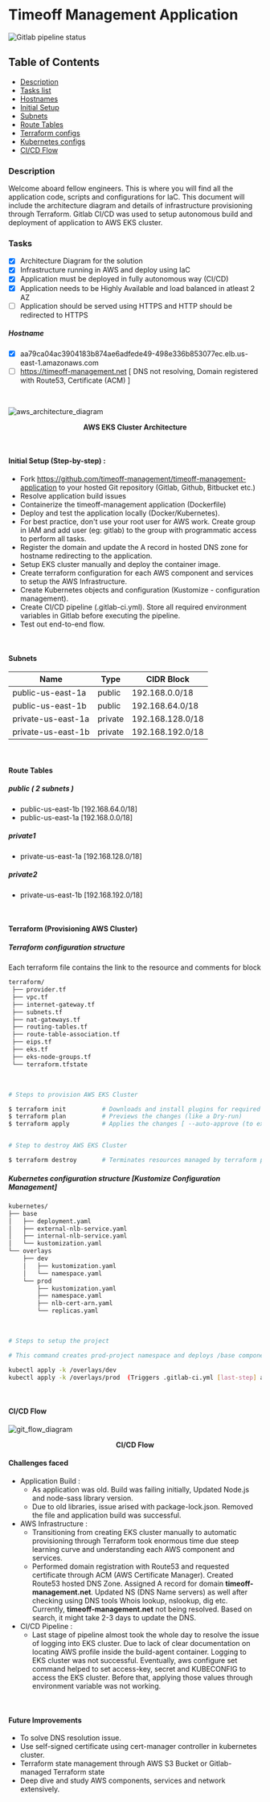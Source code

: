 # Timeoff Management Application

![Gitlab pipeline status](https://img.shields.io/gitlab/pipeline-status/uditrpanchal/timeoff-management-application?branch=master&style=plastic)

## Table of Contents
- [Description](#description)
- [Tasks list](#tasks)
- [Hostnames](#hostname)
- [Initial Setup](#initial-setup-step-by-step)
- [Subnets](#subnets)
- [Route Tables](#route-tables)
- [Terraform configs](#terraform-configuration-structure)
- [Kubernetes configs](#kubernetes-configuration-structure-kustomize-configuration-management)
- [CI/CD Flow](#cicd-flow)

### Description
Welcome aboard fellow engineers. This is where you will find all the application code, scripts and configurations for IaC. This document will include the architecture diagram and details of infrastructure provisioning through Terraform. Gitlab CI/CD was used to setup autonomous build and deployment of application to AWS EKS cluster.

### Tasks
- [x] Architecture Diagram for the solution
- [x] Infrastructure running in AWS and deploy using IaC
- [x] Application must be deployed in fully autonomous way (CI/CD)
- [x] Application needs to be Highly Available and load balanced in atleast 2 AZ
- [ ] Application should be served using HTTPS and HTTP should be redirected to HTTPS

##### Hostname
- [x] aa79ca04ac3904183b874ae6adfede49-498e336b853077ec.elb.us-east-1.amazonaws.com 
- [ ] https://timeoff-management.net [ DNS not resolving, Domain registered with Route53, Certificate (ACM) ]

<br />

![aws_architecture_diagram](/public/img/AWS_Architecture.drawio.png "aws_architecture_diagram")

<p align="center">
<b>AWS EKS Cluster Architecture</b>
</p>

<br />

#### Initial Setup (Step-by-step) :
- Fork https://github.com/timeoff-management/timeoff-management-application to your hosted Git repository (Gitlab, Github, Bitbucket etc.)
- Resolve application build issues
- Containerize the timeoff-management application (Dockerfile)
- Deploy and test the application locally (Docker/Kubernetes). 
- For best practice, don't use your root user for AWS work. Create group in IAM and add user (eg: gitlab) to the group with programmatic access to perform all tasks.
- Register the domain and update the A record in hosted DNS zone for hostname redirecting to the application.
- Setup EKS cluster manually and deploy the container image.
- Create terraform configuration for each AWS component and services to setup the AWS Infrastructure.
- Create Kubernetes objects and configuration (Kustomize - configuration management).
- Create CI/CD pipeline (.gitlab-ci.yml). Store all required environment variables in Gitlab before executing the pipeline.
- Test out end-to-end flow.

<br />


#### Subnets

| Name   | Type     | CIDR Block    |
| ------------- | ------------- | -------- |
| public-us-east-1a         | public        | 192.168.0.0/18  |
| public-us-east-1b           | public         | 192.168.64.0/18  |
| private-us-east-1a         | private        | 192.168.128.0/18  |
| private-us-east-1b           | private         | 192.168.192.0/18  |

<br />

#### Route Tables

##### public ( 2 subnets )
- public-us-east-1b [192.168.64.0/18]
- public-us-east-1a [192.168.0.0/18]

##### private1
- private-us-east-1a [192.168.128.0/18]


##### private2
- private-us-east-1b [192.168.192.0/18]

<br />

#### Terraform (Provisioning AWS Cluster)

##### Terraform configuration structure
Each terraform file contains the link to the resource and comments for block


```bash
terraform/
 ├── provider.tf
 ├── vpc.tf
 ├── internet-gateway.tf
 ├── subnets.tf
 ├── nat-gateways.tf
 ├── routing-tables.tf
 ├── route-table-association.tf
 ├── eips.tf
 ├── eks.tf
 ├── eks-node-groups.tf
 └── terraform.tfstate

```
<br />

```bash
# Steps to provision AWS EKS Cluster

$ terraform init          # Downloads and install plugins for required providers
$ terraform plan          # Previews the changes (like a Dry-run)
$ terraform apply         # Applies the changes [ --auto-approve (to execute without user prompt for 'yes' confirmation)]


# Step to destroy AWS EKS Cluster

$ terraform destroy       # Terminates resources managed by terraform project

```

##### Kubernetes configuration structure [Kustomize Configuration Management]

```bash
kubernetes/
├── base
│   ├── deployment.yaml
│   ├── external-nlb-service.yaml
│   ├── internal-nlb-service.yaml
│   └── kustomization.yaml
└── overlays
    ├── dev
    │   ├── kustomization.yaml
    │   └── namespace.yaml
    └── prod
        ├── kustomization.yaml
        ├── namespace.yaml
        ├── nlb-cert-arn.yaml
        └── replicas.yaml

```
<br />

```bash
# Steps to setup the project

# This command creates prod-project namespace and deploys /base components with applied overlays for (prod) environment

kubectl apply -k /overlays/dev 
kubectl apply -k /overlays/prod  (Triggers .gitlab-ci.yml [last-step] after the merge from develop to master branch)        
```
<br />

#### CI/CD Flow

![git_flow_diagram](/public/img/git_flow_drawio.png "gitflow_diagram")
<p align="center">
<b>CI/CD Flow</b>
</p>

#### Challenges faced
- Application Build :
    - As application was old. Build was failing initially, Updated Node.js and node-sass library version.
    - Due to old libraries, issue arised with package-lock.json. Removed the file and application build was successful.
- AWS Infrastructure :
    - Transitioning from creating EKS cluster manually to automatic provisioning through Terraform took enormous time due steep learning curve and understanding each AWS component and services.
    - Performed domain registration with Route53 and requested certificate through ACM (AWS Certificate Manager). Created Route53 hosted DNS Zone. Assigned A record for domain **timeoff-management.net**. Updated NS (DNS Name servers) as well after checking using DNS tools Whois lookup, nslookup, dig etc. Currently, **timeoff-management.net** not being resolved. Based on search, it might take 2-3 days to update the DNS.
- CI/CD Pipeline :
    - Last stage of pipeline almost took the whole day to resolve the issue of logging into EKS cluster. Due to lack of clear documentation on locating AWS profile inside the build-agent container. Logging to EKS cluster was not successful. Eventually, aws configure set command helped to set access-key, secret and KUBECONFIG to access the EKS cluster. Before that, applying those values through environment variable was not working. 

<br />

#### Future Improvements
- To solve DNS resolution issue.
- Use self-signed certificate using cert-manager controller in kubernetes cluster.
- Terraform state management through AWS S3 Bucket or Gitlab-managed Terraform state
- Deep dive and study AWS components, services and network extensively.
